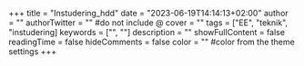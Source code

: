 +++
title = "Instudering_hdd"
date = "2023-06-19T14:14:13+02:00"
author = ""
authorTwitter = "" #do not include @
cover = ""
tags = ["EE", "teknik", "instudering]
keywords = ["", ""]
description = ""
showFullContent = false
readingTime = false
hideComments = false
color = "" #color from the theme settings
+++
